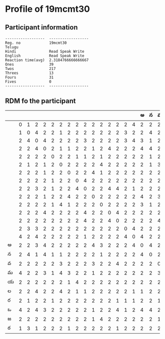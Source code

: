 



# Profile of 19mcmt30

## Participant information



```
------------------  ------------------
Reg. no             19mcmt30
Telugu
Hindi               Read Speak Write
English             Read Speak Write
Reaction time(avg)  2.3184766666666667
Ones                39
Twos                217
Threes              13
Fours               31
Fives               0
------------------  ------------------
```  

## RDM fo the participant
  
  
|     |     |     |     |     |     |     |     |     |     |     |     |     |     |     |     |   అ |   న |   వ |   మ |   య |   ల |   ర |   ఒ |   జ |   ఠ |
|-----|-----|-----|-----|-----|-----|-----|-----|-----|-----|-----|-----|-----|-----|-----|-----|-----|-----|-----|-----|-----|-----|-----|-----|-----|-----|
|     |   0 |   1 |   2 |   2 |   2 |   2 |   2 |   2 |   2 |   2 |   2 |   2 |   2 |   2 |   4 |   2 |   2 |   2 |   4 |   2 |   2 |   2 |   4 |   2 |   1 |
|     |   1 |   0 |   4 |   2 |   2 |   1 |   2 |   2 |   2 |   2 |   2 |   2 |   2 |   3 |   2 |   2 |   4 |   2 |   2 |   2 |   2 |   1 |   2 |   2 |   3 |
|     |   2 |   4 |   0 |   4 |   2 |   2 |   2 |   2 |   3 |   2 |   2 |   2 |   2 |   3 |   4 |   3 |   1 |   2 |   2 |   2 |   4 |   2 |   4 |   2 |   1 |
|     |   2 |   2 |   4 |   0 |   2 |   1 |   1 |   2 |   2 |   1 |   2 |   4 |   2 |   2 |   2 |   4 |   4 |   2 |   3 |   2 |   2 |   2 |   3 |   2 |   2 |
|     |   2 |   2 |   2 |   2 |   0 |   2 |   2 |   1 |   1 |   2 |   1 |   2 |   2 |   2 |   2 |   2 |   1 |   2 |   1 |   2 |   2 |   1 |   2 |   2 |   2 |
|     |   2 |   1 |   2 |   1 |   2 |   0 |   2 |   2 |   2 |   2 |   4 |   2 |   2 |   2 |   2 |   2 |   1 |   3 |   4 |   2 |   4 |   2 |   2 |   2 |   2 |
|     |   2 |   2 |   2 |   1 |   2 |   2 |   0 |   2 |   2 |   4 |   1 |   2 |   2 |   2 |   2 |   2 |   2 |   2 |   3 |   1 |   2 |   2 |   2 |   2 |   1 |
|     |   2 |   2 |   2 |   2 |   1 |   2 |   2 |   0 |   4 |   2 |   2 |   2 |   2 |   2 |   2 |   2 |   2 |   2 |   2 |   4 |   1 |   2 |   2 |   2 |   2 |
|     |   2 |   2 |   3 |   2 |   1 |   2 |   2 |   4 |   0 |   2 |   2 |   4 |   4 |   2 |   1 |   2 |   2 |   2 |   2 |   2 |   1 |   2 |   2 |   2 |   2 |
|     |   2 |   2 |   2 |   1 |   2 |   2 |   4 |   2 |   2 |   0 |   2 |   2 |   2 |   2 |   2 |   4 |   2 |   3 |   1 |   2 |   2 |   2 |   1 |   1 |   2 |
|     |   2 |   2 |   2 |   2 |   1 |   4 |   1 |   2 |   2 |   2 |   0 |   2 |   2 |   2 |   2 |   3 |   1 |   2 |   2 |   2 |   2 |   2 |   2 |   4 |   2 |
|     |   2 |   2 |   2 |   4 |   2 |   2 |   2 |   2 |   4 |   2 |   2 |   0 |   4 |   2 |   2 |   2 |   2 |   2 |   2 |   2 |   2 |   2 |   2 |   2 |   2 |
|     |   2 |   2 |   2 |   2 |   2 |   2 |   2 |   2 |   4 |   2 |   2 |   4 |   0 |   2 |   2 |   2 |   2 |   4 |   2 |   2 |   2 |   1 |   4 |   2 |   1 |
|     |   2 |   3 |   3 |   2 |   2 |   2 |   2 |   2 |   2 |   2 |   2 |   2 |   2 |   0 |   4 |   2 |   2 |   2 |   2 |   2 |   2 |   1 |   1 |   2 |   2 |
|     |   4 |   2 |   4 |   2 |   2 |   2 |   2 |   2 |   1 |   2 |   2 |   2 |   2 |   4 |   0 |   4 |   2 |   2 |   2 |   2 |   1 |   1 |   2 |   2 |   2 |
| అ   |   2 |   2 |   3 |   4 |   2 |   2 |   2 |   2 |   2 |   4 |   3 |   2 |   2 |   2 |   4 |   0 |   4 |   2 |   2 |   2 |   1 |   2 |   4 |   2 |   2 |
| న   |   2 |   4 |   1 |   4 |   1 |   1 |   2 |   2 |   2 |   2 |   1 |   2 |   2 |   2 |   2 |   4 |   0 |   2 |   2 |   2 |   2 |   2 |   4 |   2 |   2 |
| వ   |   2 |   2 |   2 |   2 |   2 |   3 |   2 |   2 |   2 |   3 |   2 |   2 |   4 |   2 |   2 |   2 |   2 |   0 |   3 |   2 |   2 |   1 |   2 |   1 |   2 |
| మ   |   4 |   2 |   2 |   3 |   1 |   4 |   3 |   2 |   2 |   1 |   2 |   2 |   2 |   2 |   2 |   2 |   2 |   3 |   0 |   2 |   2 |   1 |   2 |   2 |   1 |
| య   |   2 |   2 |   2 |   2 |   2 |   2 |   1 |   4 |   2 |   2 |   2 |   2 |   2 |   2 |   2 |   2 |   2 |   2 |   2 |   0 |   3 |   2 |   2 |   2 |   2 |
| ల   |   2 |   2 |   4 |   2 |   2 |   4 |   2 |   1 |   1 |   2 |   2 |   2 |   2 |   2 |   1 |   1 |   2 |   2 |   2 |   3 |   0 |   1 |   2 |   2 |   2 |
| ర   |   2 |   1 |   2 |   2 |   1 |   2 |   2 |   2 |   2 |   2 |   2 |   2 |   1 |   1 |   1 |   2 |   2 |   1 |   1 |   2 |   1 |   0 |   1 |   2 |   2 |
| ఒ   |   4 |   2 |   4 |   3 |   2 |   2 |   2 |   2 |   2 |   1 |   2 |   2 |   4 |   1 |   2 |   4 |   4 |   2 |   2 |   2 |   2 |   1 |   0 |   2 |   4 |
| జ   |   2 |   2 |   2 |   2 |   2 |   2 |   2 |   2 |   2 |   1 |   4 |   2 |   2 |   2 |   2 |   2 |   2 |   1 |   2 |   2 |   2 |   2 |   2 |   0 |   2 |
| ఠ   |   1 |   3 |   1 |   2 |   2 |   2 |   1 |   2 |   2 |   2 |   2 |   2 |   1 |   2 |   2 |   2 |   2 |   2 |   1 |   2 |   2 |   2 |   4 |   2 |   0 |